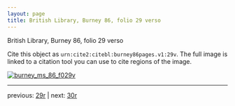 ```yaml
---
layout: page
title: British Library, Burney 86, folio 29 verso
---
```


British Library, Burney 86, folio 29 verso

Cite this object as `urn:cite2:citebl:burney86pages.v1:29v`.  The full image is linked to a citation tool you can use to cite regions of the image.

[![burney_ms_86_f029v](http://www.homermultitext.org/iipsrv?IIIF=/project/homer/pyramidal/deepzoom/citebl/burney86imgs/v1/burney_ms_86_f029v.tif/full/800,/0/default.jpg)](http://www.homermultitext.org/ict2/?urn=urn:cite2:citebl:burney86imgs.v1:burney_ms_86_f029v) 

---

previous:  [29r](../29r/) | next: [30r](../30r/)